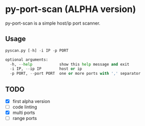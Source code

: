 # py-port-scan (ALPHA version)

py-port-scan is a simple host/ip port scanner.

## Usage

```python
pyscan.py [-h] -i IP -p PORT

optional arguments:
  -h, --help            show this help message and exit
  -i IP, --ip IP        host or ip
  -p PORT, --port PORT  one or more ports with ',' separator

```

## TODO
- [x] first alpha version
- [ ] code linting
- [x] multi ports
- [ ] range ports
